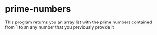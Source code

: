 # prime-numbers
This  program returns you an array list with the prime numbers contained from 1 to an any number that you previously provide it